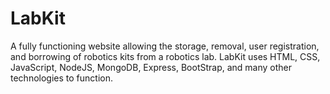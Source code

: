 # LabKit
A fully functioning website allowing the storage, removal, user registration, and borrowing of robotics kits from a robotics lab.
LabKit uses HTML, CSS, JavaScript, NodeJS, MongoDB, Express, BootStrap, and many other technologies to function.
